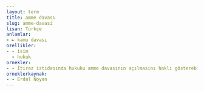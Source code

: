 ```yaml
---
layout: term
title: amme davası
slug: amme-davasi
lisan: Türkçe
anlamlar:
- ► kamu davası
ozellikler:
- - isim
  - hukuk
ornekler:
- - İtiraz istidasında hukuku amme davasının açılmasını haklı gösterebilecek vakıalar ve deliller beyan edilmeli ve varsa bir avukat veya dava vekili tarafından imza edilmiş bulunmalıdır.
orneklerkaynak:
- - Erdal Noyan
---
```

